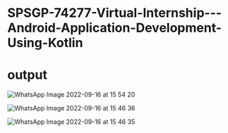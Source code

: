 # SPSGP-74277-Virtual-Internship---Android-Application-Development-Using-Kotlin

# output

![WhatsApp Image 2022-09-16 at 15 54 20](https://user-images.githubusercontent.com/92790396/190619394-02f92467-faed-44d9-a54b-9e344b923271.jpeg)


![WhatsApp Image 2022-09-16 at 15 46 36](https://user-images.githubusercontent.com/92790396/190620487-c4029b93-ef3a-487f-8935-8bf26942f31f.jpeg)


![WhatsApp Image 2022-09-16 at 15 46 35](https://user-images.githubusercontent.com/92790396/190620628-b13cfa24-e1ed-4b39-9858-9cc1b98a270b.jpeg)
